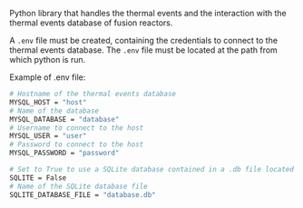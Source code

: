 Python library that handles the thermal events and the interaction with the thermal events database of fusion reactors.

A `.env` file must be created, containing the credentials to connect to the thermal events database.
The `.env` file must be located at the path from which python is run.

Example of .env file: 
```bash
# Hostname of the thermal events database
MYSQL_HOST = "host"
# Name of the database
MYSQL_DATABASE = "database"
# Username to connect to the host
MYSQL_USER = "user"
# Password to connect to the host
MYSQL_PASSWORD = "password"

# Set to True to use a SQLite database contained in a .db file located at the root folder of the project
SQLITE = False
# Name of the SQLite database file
SQLITE_DATABASE_FILE = "database.db"
```
